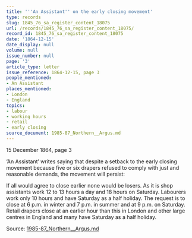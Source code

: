 ```yaml
---
title: '''An Assistant'' on the early closing movement'
type: records
slug: 1845_76_sa_register_content_18075
url: /records/1845_76_sa_register_content_18075/
record_id: 1845_76_sa_register_content_18075
date: '1864-12-15'
date_display: null
volume: null
issue_number: null
page: '3'
article_type: letter
issue_reference: 1864-12-15, page 3
people_mentioned:
- An Assistant
places_mentioned:
- London
- England
topics:
- labour
- working hours
- retail
- early closing
source_document: 1985-87_Northern__Argus.md
---
```


15 December 1864, page 3

‘An Assistant’ writes saying that despite a setback to the early closing movement because five or six drapers refused to comply with just and reasonable demands, the movement will persist:

If all would agree to close earlier none would be losers.  As it is shop assistants work 12 to 13 hours a day and 18 hours on Saturday.  Labourers work only 10 hours and have Saturday as a half holiday.  The request is to close at 6 p.m. in winter and 7 p.m. in summer and at 9 p.m. on Saturday.  Retail drapers close at an earlier hour than this in London and other large centres in England and many have Saturday as a half holiday.

Source: [1985-87_Northern__Argus.md](/downloads/markdown/1985-87_Northern__Argus.md)
